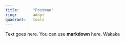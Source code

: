 ```yaml
---
title:      "Postman"
ring:       adopt
quadrant:   tools
---
```


Text goes here. You can use **markdown** here. Wakaka